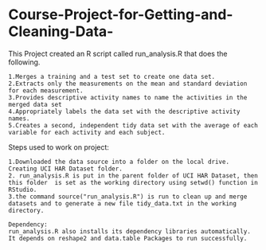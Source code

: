 Course-Project-for-Getting-and-Cleaning-Data-
=============================================
This Project created an R script called run_analysis.R that does the following.

    1.Merges a training and a test set to create one data set.
    2.Extracts only the measurements on the mean and standard deviation for each measurement.
    3.Provides descriptive activity names to name the activities in the merged data set
    4.Appropriately labels the data set with the descriptive activity names.
    5.Creates a second, independent tidy data set with the average of each variable for each activity and each subject.

Steps used to work on project:
  
    1.Downloaded the data source into a folder on the local drive. Creating UCI HAR Dataset folder.
    2. run_analysis.R is put in the parent folder of UCI HAR Dataset, then this folder  is set as the working directory using setwd() function in RStudio.
    3.the command source("run_analysis.R") is run to clean up and merge datasets and to generate a new file tidy_data.txt in the working directory.

    Dependency:
    run_analysis.R also installs its dependency libraries automatically. It depends on reshape2 and data.table Packages to run successfully.